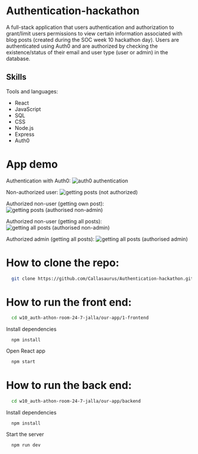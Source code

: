 # Authentication-hackathon

A full-stack application that users authentication and authorization to grant/limit users permissions to view certain information associated with blog posts (created during the SOC week 10 hackathon day). Users are authenticated using Auth0 and are authorized by checking the existence/status of their email and user type (user or admin) in the database. 

## Skills

Tools and languages:
- React
- JavaScript
- SQL
- CSS
- Node.js
- Express
- Auth0

# App demo

Authentication with Auth0:
![auth0 authentication](https://user-images.githubusercontent.com/112335053/205508642-f007a643-cf2b-4762-b857-e3a4a9da5cfc.png)

Non-authorized user:
![getting posts (not authorized)](https://user-images.githubusercontent.com/112335053/205508681-951f9d44-6062-4491-bdc7-e2333a416be3.png)

Authorized non-user (getting own post):
![getting posts (authorised non-admin)](https://user-images.githubusercontent.com/112335053/205508715-3547c2f6-90d7-459f-983d-301b24f5a142.png)

Authorized non-user (getting all posts):
![getting all posts (authorised non-admin)](https://user-images.githubusercontent.com/112335053/205508721-e7b6fd3b-5394-4613-a519-bf77d08b7c4b.png)

Authorized admin (getting all posts):
![getting all posts (authorised admin)](https://user-images.githubusercontent.com/112335053/205508728-8a6366d7-6933-46c7-87df-f5cccfa79272.png)

# How to clone the repo:

```bash
  git clone https://github.com/Callasaurus/Authentication-hackathon.git
```

# How to run the front end:

```bash
  cd w10_auth-athon-room-24-7-jalla/our-app/1-frontend
```

Install dependencies

```react
  npm install
```

Open React app

```bash
  npm start
```

# How to run the back end:

```bash
  cd w10_auth-athon-room-24-7-jalla/our-app/backend
```

Install dependencies

```react
  npm install
```

Start the server

```bash
  npm run dev
```
